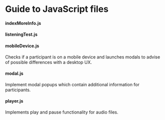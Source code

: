 # Guide to JavaScript files

#### indexMoreInfo.js

#### listeningTest.js

#### mobileDevice.js
Checks if a participant is on a mobile device and launches modals to advise of possible differences with a desktop UX.

#### modal.js
Implement modal popups which contain additional information for participants.

#### player.js
Implements play and pause functionality for audio files.
